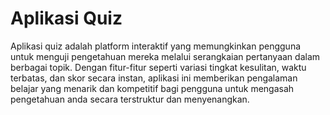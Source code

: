 # Aplikasi Quiz

Aplikasi quiz adalah platform interaktif yang memungkinkan pengguna untuk menguji pengetahuan mereka melalui serangkaian pertanyaan dalam berbagai topik. Dengan fitur-fitur seperti variasi tingkat kesulitan, waktu terbatas, dan skor secara instan, aplikasi ini memberikan pengalaman belajar yang menarik dan kompetitif bagi pengguna untuk mengasah pengetahuan anda secara terstruktur dan menyenangkan.
